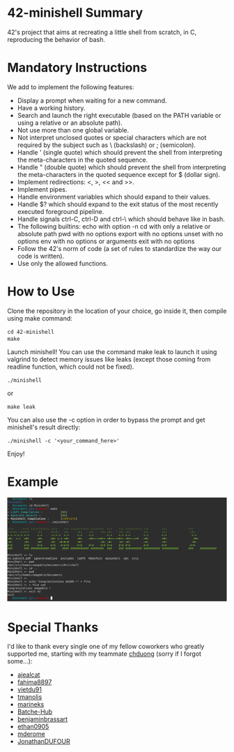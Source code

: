 # 42-minishell Summary
42's project that aims at recreating a little shell from scratch, in C, reproducing the behavior of bash.

# Mandatory Instructions
We add to implement the following features:
 - Display a prompt when waiting for a new command.
 - Have a working history.
 - Search and launch the right executable (based on the PATH variable or using a relative or an absolute path).
 - Not use more than one global variable.
 - Not interpret unclosed quotes or special characters which are not required by the subject such as \ (backslash) or ; (semicolon).
 - Handle ’ (single quote) which should prevent the shell from interpreting the meta-characters in the quoted sequence.
 - Handle " (double quote) which should prevent the shell from interpreting the meta-characters in the quoted sequence except for $ (dollar sign).
 - Implement redirections: <, >, << and >>.
 - Implement pipes.
 - Handle environment variables which should expand to their values.
 - Handle $? which should expand to the exit status of the most recently executed foreground pipeline.
 - Handle signals ctrl-C, ctrl-D and ctrl-\ which should behave like in bash.
 - The following builtins:
 echo with option -n
 cd with only a relative or absolute path
 pwd with no options
 export with no options
 unset with no options
 env with no options or arguments
 exit with no options
 - Follow the 42's norm of code (a set of rules to standardize the way our code is written).
 - Use only the allowed functions.

# How to Use
Clone the repository in the location of your choice, go inside it, then compile using make command:
```
cd 42-minishell
make
```
Launch minishell! You can use the command make leak to launch it using valgrind to detect memory issues like leaks (except those coming from readline function, which could not be fixed).
```
./minishell
```
or
```
make leak
```
You can also use the -c option in order to bypass the prompt and get minishell's result directly:
```
./minishell -c '<your_command_here>'
```
Enjoy!

# Example
![My Image](misc/minishell_example.png)

# Special Thanks
I'd like to thank every single one of my fellow coworkers who greatly supported me, starting with my teammate [chduong](https://github.com/chduong42) (sorry if I forgot some...):
 - [ajealcat](https://github.com/ajealcat)
 - [fahima8897](https://github.com/fahima8897)
 - [vietdu91](https://github.com/vietdu91)
 - [tmanolis](https://github.com/tmanolis)
 - [marineks](https://github.com/marineks)
 - [Batche-Hub](https://github.com/Batche-Hub)
 - [benjaminbrassart](https://github.com/benjaminbrassart)
 - [ethan0905](https://github.com/ethan0905)
 - [mderome](https://github.com/mderome)
 - [JonathanDUFOUR](https://github.com/JonathanDUFOUR)
